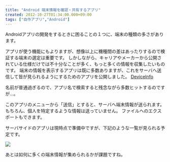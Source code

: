 ```yaml
---
title: "Android 端末情報を確認・共有するアプリ"
created: 2012-10-27T01:34:00.000+09:00
tags: ["自作アプリ","Android"]
---
```

Androidアプリの開発をするときに困ることの１つに、端末の種類の多さがあります。

アプリが使う機能にもよりますが、想像以上に機種間の差はあったりするので検証する端末の選定は重要です。
しかしながら、キャリアやメーカーから公開されている仕様だけでは不十分なことが多く、もっと多くの情報を収集したいものです。
端末の情報を表示するアプリは既に多数ありますが、これをサーバへ送信して皆が見られるようにするためのアプリを公開しました。
[DeviceInfo](https://play.google.com/store/apps/details?id=com.sika524.android.deviceinfo)

名前が普通過ぎるので、アプリ名で検索すると残念ながら多数ヒットするのですが…。

このアプリのメニューから「送信」とすると、サーバへ端末情報が送られます。
もちろん、個人を特定するような情報は送っていません。
ファイルへのエクスポートもできます。

サーバサイドのアプリは現時点で準備中ですが、下記のような一覧が見られる予定です。

[![](http://2.bp.blogspot.com/-1BMfiHur6tk/UIq6qqBDdwI/AAAAAAAAJ-E/e0Vju6F8coc/s200/%25E3%2582%25B9%25E3%2582%25AF%25E3%2583%25AA%25E3%2583%25BC%25E3%2583%25B3%25E3%2582%25B7%25E3%2583%25A7%25E3%2583%2583%25E3%2583%2588%2B2012-10-27%2B1.23.07.png)](http://2.bp.blogspot.com/-1BMfiHur6tk/UIq6qqBDdwI/AAAAAAAAJ-E/e0Vju6F8coc/s1600/%25E3%2582%25B9%25E3%2582%25AF%25E3%2583%25AA%25E3%2583%25BC%25E3%2583%25B3%25E3%2582%25B7%25E3%2583%25A7%25E3%2583%2583%25E3%2583%2588%2B2012-10-27%2B1.23.07.png)

あとは如何に多くの端末情報が集められるかが課題ですね。

